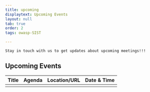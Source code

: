 ```yaml
---
title: upcoming
displaytext: Upcoming Events
layout: null
tab: true
order: 2
tags: owasp-SIST

---
```

```Stay in touch with us to get updates about upcoming meetings!!!```

## Upcoming Events

| Title | Agenda | Location/URL | Date & Time |
| --- | --- | --- | --- |
|     |     |     |     |
